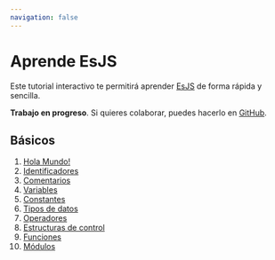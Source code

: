 ```yaml
---
navigation: false
---
```



# Aprende EsJS

Este tutorial interactivo te permitirá aprender [EsJS](https://es.js.org) de forma rápida y sencilla.

**Trabajo en progreso**. Si quieres colaborar, puedes hacerlo en [GitHub](https://github.com/es-js/esjs).

## Básicos

1. [Hola Mundo!](/basicos/hola-mundo)
2. [Identificadores](/basicos/identificadores)
3. [Comentarios](/basicos/comentarios)
4. [Variables](/basicos/variables)
5. [Constantes](/basicos/constantes)
6. [Tipos de datos](/basicos/tipos-de-datos)
7. [Operadores](/basicos/operadores)
8. [Estructuras de control](/basicos/estructuras-de-control)
9. [Funciones](/basicos/funciones)
10. [Módulos](/basicos/modulos)
